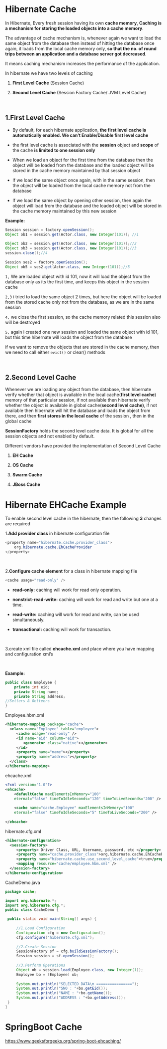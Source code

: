 

Hibernate Cache
===================

In Hibernate, Every fresh session having its own **cache memory**, **Caching is a mechanism
for storing the loaded objects into a cache memory**.  

The advantage of cache
mechanism is, whenever again we want to load the same object from the database then instead of hitting the database once again, it loads from the local cache memory only, **so that the no. of round trips between an application and a database server got decreased**.  

It means caching mechanism increases the performance of the application.  



In hibernate we have two levels of caching

1.  **First Level Cache** (Session Cache)

2.  **Second Level Cache** (Session Factory Cache/ JVM Level Cache)


<br>


## 1.First Level Cache

-   By default, for each hibernate application, **the first level cache is
    automatically enabled. We can’t Enable/Disable first level cache**

-   the first level cache is associated with the **session** object and
    **scope** of the cache **is limited to one session only**

-   When we load an object for the first time from the database then the object
    will be loaded from the database and the loaded object will be stored in the
    cache memory maintained by that session object

-   If we load the same object once again, with in the same session, then the
    object will be loaded from the local cache memory not from the database

-   If we load the same object by opening other session, then again the object
    will load from the database and the loaded object will be stored in the
    cache memory maintained by this new session

**Example:**
```java
Session session = factory.openSession();
Object ob1 = session.get(Actor.class, new Integer(101)); //1
 
Object ob2 = session.get(Actor.class, new Integer(101));//2
Object ob3 = session.get(Actor.class, new Integer(101));//3
session.close();//4
 
Session ses2 = factory.openSession();
Object ob5 = ses2.get(Actor.class, new Integer(101));//5
```


`1,` We are loaded object with id 101, now it will load the object from the
database only as its the first time, and keeps this object in the session cache

`2,3` i tried to load the same object 2 times, but here the object will be loaded
from the stored cache only not from the database, as we are in the same session

`4,` we close the first session, so the cache memory related this session also
will be destroyed

`5,` again i created one new session and loaded the same object with id 101, but
this time hibernate will loads the object from the database

if we want to remove the objects that are stored in the cache memory, then we
need to call either `evict()` or clear() methods


<br>

## 2.Second Level Cache

Whenever we are loading any object from the database, then hibernate verify
whether that object is available in the local cache(**first level
cache**) memory of that particular session, if not available then hibernate
verify whether the object is available in global cache(**second level cache)**,
if not available then hibernate will hit the database and loads the object from
there, and then **first stores in the local cache** of the session , then in the
global cache

**SessionFactory** holds the second level cache data. It is global for all the
session objects and not enabled by default.

Different vendors have provided the implementation of Second Level Cache

1.  **EH Cache**

2.  **OS Cache**

3.  **Swarm Cache**

4.  **JBoss Cache**



Hibernate EHCache Example
===================

To enable second level cache in the hibernate, then the following **3** changes
are required

1.**Add provider class** in hibernate configuration file
```java
<property name="hibernate.cache.provider_class">
    org.hibernate.cache.EhCacheProvider
</property>
```

<br>

2.**Configure cache element** for a class in hibernate mapping file
```java
<cache usage="read-only" />
```


-   **read-only:** caching will work for read only operation.

-   **nonstrict-read-write:** caching will work for read and write but one at a
    time.

-   **read-write:** caching will work for read and write, can be used
    simultaneously.

-   **transactional:** caching will work for transaction.

<br>

3.create xml file called **ehcache.xml** and place where you have mapping and
    configuration xml’s

<br>


**Example:**
```java
public class Employee {
	private int eid;
	private String name;
	private String address;
//Setters & Getteers
}
```


Employee.hbm.xml
```xml
<hibernate-mapping package="cache">
  <class name="Employee" table="employee">
     <cache usage="read-only" />
     <id name="eid" column="eid">
     	<generator class="native"></generator>
     </id>
     <property name="name"></property>
     <property name="address"></property>
  </class>
</hibernate-mapping>
```


ehcache.xml
```xml
<?xml version="1.0"?>
<ehcache>
	<defaultCache maxElementsInMemory="100" 
	eternal="false"	timeToIdleSeconds="120" timeToLiveSeconds="200" />
	
	<cache name="cache.Employee" maxElementsInMemory="100"
	eternal="false" timeToIdleSeconds="5" timeToLiveSeconds="200" />
	
</ehcache>  
```


hibernate.cfg.xml
```xml
<hibernate-configuration>
  <session-factory>
     <property> Driver Class, URL, Username, password, etc </property>
     <property name="cache.provider_class">org.hibernate.cache.EhCacheProvider</property>
     <property name="hibernate.cache.use_second_level_cache">true</property>
     <mapping resource="cache/employee.hbm.xml" /> 
  </session-factory>
</hibernate-configuration>
```


CacheDemo.java
```java
package cache;

import org.hibernate.*;
import org.hibernate.cfg.*;
public class CacheDemo {

 public static void main(String[] args) { 
 
     //1.Load Configuration 
     Configuration cfg = new Configuration();
     cfg.configure("hibernate.cfg.xml");
     
     //2.Create Session
     SessionFactory sf = cfg.buildSessionFactory();
     Session session = sf.openSession(); 
     
     //3.Perform Operations
     Object ob = session.load(Employee.class, new Integer(1));
     Employee bo = (Employee) ob;
     
     System.out.println("SELECTED DATA\n ================");
     System.out.println("SNO : "+bo.getEid());
     System.out.println("NAME : "+bo.getName());
     System.out.println("ADDRESS : "+bo.getAddress());
 } 
}
```




SpringBoot Cache
===================

https://www.geeksforgeeks.org/spring-boot-ehcaching/
